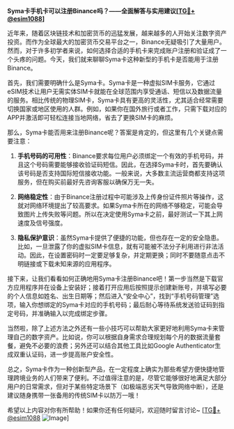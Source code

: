 **Syma卡手机卡可以注册Binance吗？——全面解答与实用建议[[TG💪+ @esim1088](https://t.me/s/esim1088)]**

近年来，随着区块链技术和加密货币的迅猛发展，越来越多的人开始关注数字资产投资。而作为全球最大的加密货币交易平台之一，Binance无疑吸引了大量用户。然而，对于许多初学者来说，如何选择合适的手机卡来完成账户注册和验证成了一个头疼的问题。今天，我们就来聊聊Syma卡这种新型的手机卡是否能用于注册Binance。

首先，我们需要明确什么是Syma卡。Syma卡是一种虚拟SIM卡服务，它通过eSIM技术让用户无需实体SIM卡就能在全球范围内享受通话、短信以及数据流量的服务。相比传统的物理SIM卡，Syma卡具有更高的灵活性，尤其适合经常需要切换国家或地区使用的人群。例如，如果你在国外旅行或者工作，只需下载对应的APP并激活即可轻松连接当地网络，省去了更换SIM卡的麻烦。

那么，Syma卡能否用来注册Binance呢？答案是肯定的，但这里有几个关键点需要注意：

1. **手机号码的可用性**：Binance要求每位用户必须绑定一个有效的手机号码，并且这个号码需要能够接收验证码短信。因此，在选择Syma卡时，首先要确认该号码是否支持国际短信接收功能。一般来说，大多数主流运营商都支持这项服务，但在购买前最好先咨询客服以确保万无一失。

2. **网络稳定性**：由于Binance注册过程中可能涉及上传身份证件照片等操作，这就对网络环境提出了较高要求。如果Syma卡所在的网络不够稳定，可能会导致图片上传失败等问题。所以在决定使用Syma卡之前，最好测试一下其上网速度及信号强度。

3. **隐私保护意识**：虽然Syma卡提供了便捷的功能，但也存在一定的安全隐患。比如，一旦泄露了你的虚拟SIM卡信息，就有可能被不法分子利用进行非法活动。因此，在设置密码时一定要足够复杂，并定期更换；同时不要随意点击不明链接或下载未知来源的应用程序。

接下来，让我们看看如何正确地用Syma卡注册Binance吧！第一步当然是下载官方应用程序并在设备上安装好；接着打开应用后按照提示创建新账号，并填写必要的个人信息如姓名、出生日期等；然后进入“安全中心”，找到“手机号码管理”选项，输入你想绑定的Syma卡对应的手机号码；最后耐心等待系统发送验证码到指定号码，并准确输入以完成绑定步骤。

当然啦，除了上述方法之外还有一些小技巧可以帮助大家更好地利用Syma卡来管理自己的数字资产。比如说，你可以根据自身需求合理规划每个月的数据流量套餐，避免不必要的浪费；另外还可以结合其他工具比如Google Authenticator生成双重认证码，进一步提高账户安全性。

总之，Syma卡作为一种创新型产品，在一定程度上确实为那些希望方便快捷地管理跨境业务的人们带来了便利。不过值得注意的是，尽管它能够很好地满足大部分用户的日常需求，但对于某些特定场景下（如极端恶劣天气导致网络中断），还是建议随身携带一张备用的传统SIM卡以防万一哦！

希望以上内容对你有所帮助！如果你还有任何疑问，欢迎随时留言讨论~ [[TG💪+ @esim1088](https://t.me/s/esim1088) ![Image](https://i.postimg.cc/4NQfJmqS/Snipaste-2025-05-13-00-14-12.png)]